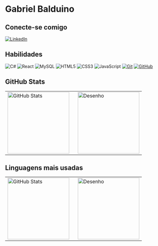 # Gabriel Balduino
## Conecte-se comigo
[![LinkedIn](https://img.shields.io/badge/LinkedIn-0077B5?style=for-the-badge&logo=linkedin&logoColor=white)](https://www.linkedin.com/in/gabriel-balduino-9aa3a3227/)

## Habilidades
![C#](https://img.shields.io/badge/C%23-purple?style=for-the-badge&logo=c-sharp&logoColor=823085)
![React](https://img.shields.io/badge/React-0A7EA4?style=for-the-badge&logo=react&logoColor=white)
![MySQL](https://img.shields.io/badge/MySQL-00758F?style=for-the-badge&logo=mysql&logoColor=white)
![HTML5](https://img.shields.io/badge/HTML5-E34F26?style=for-the-badge&logo=html5&logoColor=white)
![CSS3](https://img.shields.io/badge/CSS3-1572B6?style=for-the-badge&logo=css3&logoColor=white)
![JavaScript](https://img.shields.io/badge/JavaScript-F7DF1E?style=for-the-badge&logo=javascript&logoColor=black)
[![Git](https://img.shields.io/badge/Git-000?style=for-the-badge&logo=git&logoColor=E94D5F)](https://git-scm.com/doc)
[![GitHub](https://img.shields.io/badge/GitHub-000?style=for-the-badge&logo=github&logoColor=30A3DC)](https://docs.github.com/)

## GitHub Stats
<table>
  <tr>
    <td>
      <img src="https://github-readme-stats.vercel.app/api?username=Gabecyk&theme=transparent&bg_color=000&border_color=30A3DC&show_icons=true&icon_color=30A3DC&title_color=E94D5F&text_color=FFF" alt="GitHub Stats" height="200">
    </td>
    <td style="padding-left: 20px;">
      <img src="https://github.com/user-attachments/assets/566b02a5-b3fe-466e-8861-111fa87c86a1" alt="Desenho" height="200">
    </td>
  </tr>
</table>

## Linguagens mais usadas
<table>
  <tr>
    <td>
      <img src="https://github-readme-stats.vercel.app/api/top-langs/?username=Gabecyk&layout=compact&bg_color=000&border_color=30A3DC&title_color=E94D5F&text_color=FFF" alt="GitHub Stats" height="200">
    </td>
    <td style="padding-left: 20px;">
      <img src="https://github.com/user-attachments/assets/d0e0c2f6-3cd2-48b9-a78c-5303651368ba" alt="Desenho" height="200">
    </td>
  </tr>
</table>

